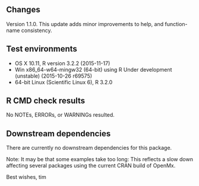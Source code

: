 ## Changes
Version 1.1.0.
This update adds minor improvements to help, and function-name consistency.


## Test environments
* OS X 10.11, R version 3.2.2 (2015-11-17)
* Win x86_64-w64-mingw32 (64-bit) using R Under development (unstable) (2015-10-26 r69575)
* 64-bit Linux (Scientific Linux 6), R 3.2.0

## R CMD check results

No NOTEs, ERRORs, or WARNINGs resulted.
 
## Downstream dependencies

There are currently no downstream dependencies for this package.

Note: It may be that some examples take too long: This reflects a slow down affecting
several packages using the current CRAN build of OpenMx.

Best wishes, tim